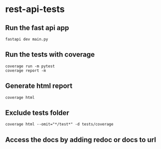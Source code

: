 # rest-api-tests

## Run the fast api app
```
fastapi dev main.py
```

## Run the tests with coverage
```
coverage run -m pytest
coverage report -m
```

## Generate html report
```
coverage html
```

## Exclude tests folder
```
coverage html --omit="*/test*" -d tests/coverage
```

## Access the docs by adding redoc or docs to url